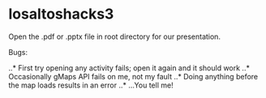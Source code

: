 # losaltoshacks3

Open the .pdf or .pptx file in root directory for our presentation.

Bugs:

..* First try opening any activity fails; open it again and it should work
..* Occasionally gMaps API fails on me, not my fault
..* Doing anything before the map loads results in an error
..* ...You tell me!
